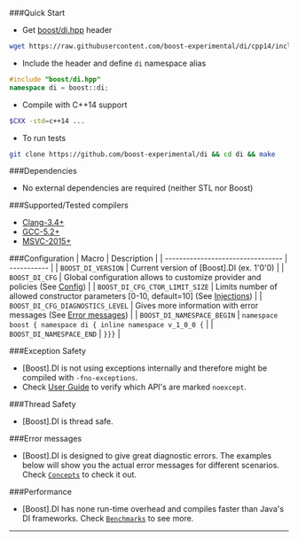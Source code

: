 ###Quick Start

* Get [boost/di.hpp](https://raw.githubusercontent.com/boost-experimental/di/cpp14/include/boost/di.hpp) header
```sh
wget https://raw.githubusercontent.com/boost-experimental/di/cpp14/include/boost/di.hpp
```

* Include the header and define `di` namespace alias
```cpp
#include "boost/di.hpp"
namespace di = boost::di;
```

* Compile with C++14 support
```sh
$CXX -std=c++14 ...
```

* To run tests
```sh
git clone https://github.com/boost-experimental/di && cd di && make
```

###Dependencies

* No external dependencies are required (neither STL nor Boost)

###Supported/Tested compilers

* [Clang-3.4+](https://travis-ci.org/boost-experimental/di)
* [GCC-5.2+](https://travis-ci.org/boost-experimental/di)
* [MSVC-2015+](https://ci.appveyor.com/project/krzysztof-jusiak/di)

###Configuration
| Macro                             | Description |
| --------------------------------- | ----------- |
| `BOOST_DI_VERSION`                | Current version of [Boost].DI (ex. 1'0'0) |
| `BOOST_DI_CFG`                    | Global configuration allows to customize provider and policies (See [Config](user_guide.md#di_config)) |
| `BOOST_DI_CFG_CTOR_LIMIT_SIZE`    | Limits number of allowed constructor parameters [0-10, default=10] (See [Injections](user_guide.md#injections)) |
| `BOOST_DI_CFG_DIAGNOSTICS_LEVEL`  | Gives more information with error messages (See [Error messages](#error-messages)) |
| `BOOST_DI_NAMESPACE_BEGIN`        | `namespace boost { namespace di { inline namespace v_1_0_0 {` |
| `BOOST_DI_NAMESPACE_END`          | `}}}` |

###Exception Safety

* [Boost].DI is not using exceptions internally and therefore might be compiled with `-fno-exceptions`.
* Check [User Guide](user_guide.md) to verify which API's are marked `noexcept`.

###Thread Safety

* [Boost].DI is thread safe.

###Error messages

* [Boost].DI is designed to give great diagnostic errors. The examples below will show you the actual error messages for different scenarios. Check [`Concepts`](user_guide.md#concepts) to check it out.

###Performance

* [Boost].DI has none run-time overhead and compiles faster than Java's DI frameworks. Check [`Benchmarks`](benchmark.md) to see more.

---

[Bindings]: user_guide.md#bindings
[Scopes]: user_guide.md#scopes
[Providers]: user_guide.md#providers
[Policies]: user_guide.md#policies
[Config]: user_guide.md#di_config
[di::inject]: #di_inject
[di::ctor_traits]: #di_ctor_traits
[BOOST_DI_INJECT]: #BOOST_DI_INJECT
[BOOST_DI_INJECT_TRAITS]: #BOOST_DI_INJECT_TRAITS
